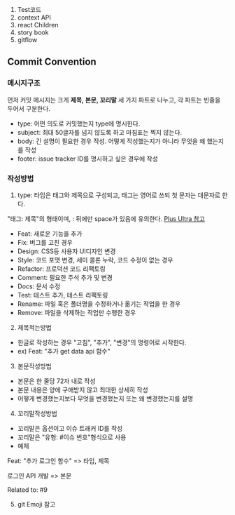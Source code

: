 1. Test코드
2. context API
3. react Children
4. story book
5. gitflow

## Commit Convention

### 메시지구조

먼저 커밋 메시지는 크게 **제목, 본문, 꼬리말** 세 가지 파트로 나누고, 각 파트는 빈줄을 두어서 구분한다.

- type: 어떤 의도로 커밋했는지 type에 명시한다.
- subject: 최대 50글자를 넘지 않도록 하고 마침표는 찍지 않는다.
- body: 긴 설명이 필요한 경우 작성. 어떻게 작성했는지가 아니라 무엇을 왜 했는지를 작성
- footer: issue tracker ID를 명시하고 싶은 경우에 작성

### 작성방법

1. type: 타입은 태그와 제목으로 구성되고, 태그는 영어로 쓰되 첫 문자는 대문자로 한다.

"태그: 제목"의 형태이며, : 뒤에만 space가 있음에 유의한다.
<a href="https://overcome-the-limits.tistory.com/entry/%ED%98%91%EC%97%85-%ED%98%91%EC%97%85%EC%9D%84-%EC%9C%84%ED%95%9C-%EA%B8%B0%EB%B3%B8%EC%A0%81%EC%9D%B8-git-%EC%BB%A4%EB%B0%8B%EC%BB%A8%EB%B2%A4%EC%85%98-%EC%84%A4%EC%A0%95%ED%95%98%EA%B8%B0">Plus Ultra 참고</a>

- Feat: 새로운 기능을 추가
- Fix: 버그를 고친 경우
- Design: CSS등 사용자 UI디자인 변경
- Style: 코드 포맷 변경, 세미 콜론 누락, 코드 수정이 없는 경우
- Refactor: 프로덕션 코드 리팩토링
- Comment: 필요한 주석 추가 및 변경
- Docs: 문서 수정
- Test: 테스트 추가, 테스트 리팩토링
- Rename: 파일 혹은 폴더명을 수정하거나 옮기는 작업을 한 경우
- Remove: 파일을 삭제하는 작업만 수행한 경우

2. 제목적는방법

- 한글로 작성하는 경우 "고침", "추가", "변경"의 명령어로 시작한다.
- ex) Feat: "추가 get data api 함수"

3. 본문작성방법

- 본문은 한 줄당 72자 내로 작성
- 본문 내용은 양에 구애받지 않고 최대한 상세히 작성
- 어떻게 변경했는지보다 무엇을 변경했는지 또는 왜 변경했는지를 설명

4. 꼬리말작성방법

- 꼬리말은 옵션이고 이슈 트래커 ID를 작성
- 꼬리말은 "유형: #이슈 번호"형식으로 사용
- 예제

Feat: "추가 로그인 함수" => 타입, 제목

로그인 API 개발 => 본문

Related to: #9

5. git Emoji 참고
